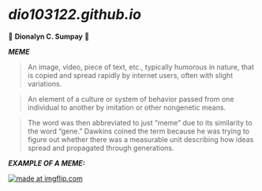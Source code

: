 # *dio103122.github.io*
:butterfly: **Dionalyn C. Sumpay** :butterfly: 

***MEME***

> An image, video, piece of text, etc., typically humorous in nature, that is copied and spread rapidly by internet users, often with slight variations.

> An element of a culture or system of behavior passed from one individual to another by imitation or other nongenetic means.

> The word was then abbreviated to just “meme” due to its similarity to the word “gene.” Dawkins coined the term because he was trying to figure out whether there was a measurable unit describing how ideas spread and propagated through generations.


***EXAMPLE OF A MEME:***

<a href="https://imgflip.com/i/776e0j"><img src="https://i.imgflip.com/776e0j.jpg" title="made at imgflip.com"/></a><div>
